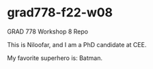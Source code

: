 # grad778-f22-w08
GRAD 778 Workshop 8 Repo

This is Niloofar, and I am a PhD candidate at CEE.

My favorite superhero is: Batman.
